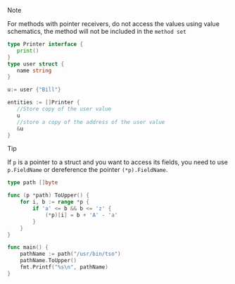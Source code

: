 >[!Note]
>For methods with pointer receivers, do not access the values using value schematics, the method will not be included in the `method set`

 ```go 
type Printer interface {
	print()
}
type user struct {
	name string
}

u:= user {"Bill"}

entities := []Printer {
	//Store copy of the user value
	u
	//store a copy of the address of the user value
	&u
}
```

> [!tip]
> If `p` is a pointer to a struct and you want to access its fields, you need to use `p.FieldName` or dereference the pointer `(*p).FieldName`.

```go
type path []byte

func (p *path) ToUpper() {
    for i, b := range *p {
        if 'a' <= b && b <= 'z' {
            (*p)[i] = b + 'A' - 'a'
        }
    }
}

func main() {
    pathName := path("/usr/bin/tso")
    pathName.ToUpper()
    fmt.Printf("%s\n", pathName)
}


```
